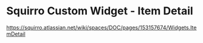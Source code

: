 # Squirro Custom Widget - Item Detail

https://squirro.atlassian.net/wiki/spaces/DOC/pages/153157674/Widgets.ItemDetail
